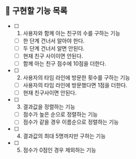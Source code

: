 ## 📌 구현할 기능 목록

- [ ] 1. 사용자와 함께 아는 친구의 수를 구하는 기능

  - [ ] 한 단계 건너서 알아야 한다.
  - [ ] 두 단계 건너서 알면 안된다.
  - [ ] 현재 친구 사이이면 안된다.
  - [ ] 함께 아는 친구 점수에 10점을 더한다.

- [ ] 2. 사용자의 타임 라인에 방문한 횟수를 구하는 기능

  - [ ] 사용자의 타임 라인에 방문했다면 1점을 더한다.
  - [ ] 현재 친구사이면 안된다.

- [ ] 3. 결과값을 정렬하는 기능

  - [ ] 점수가 높은 순으로 정렬하는 기능
  - [ ] 점수가 같을 경우 이름순으로 정렬하는 기능

- [ ] 4. 결과값의 최대 5명까지만 구하는 기능

- [ ] 5. 점수가 0점인 경우 제외하는 기능
